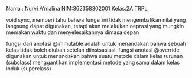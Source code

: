 Nama : Nurvi A'malina NIM:362358302001 Kelas:2A TRPL

void sync, memberi tahu bahwa fungsi ini tidak mengembalikan nilai yang langsung dapat digunakan, tetapi akan melakukan oeprasi yang mungkin memakan waktu dan menyelesaikannya dimasa depan

fungsi dari anotasi @immutable adalah untuk menandakan bahwa sebuah kelas tidak boleh diubah setelah diinstsasiasi.
fungsi anotasi @override digunakan untuk menandakan bahwa suatu metode dalam kelas turunan (subclass) menggantikan implementasi metode yang sama dalam kelas induk (superclass)
